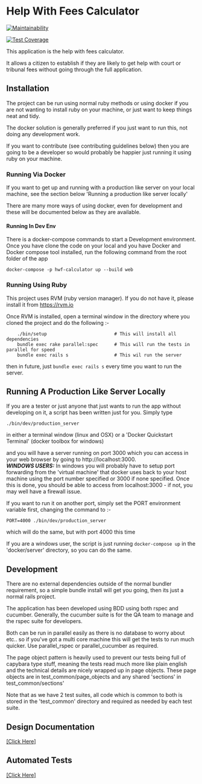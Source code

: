 # Help With Fees Calculator

[![Maintainability](https://api.codeclimate.com/v1/badges/77c694c93b7434aec737/maintainability)](https://codeclimate.com/github/ministryofjustice/hwf-calculator/maintainability)

[![Test Coverage](https://api.codeclimate.com/v1/badges/77c694c93b7434aec737/test_coverage)](https://codeclimate.com/github/ministryofjustice/hwf-calculator/test_coverage)

This application is the help with fees calculator.

It allows a citizen to establish if they are likely to get help with court or tribunal fees without going through the full application.

## Installation

The project can be run using normal ruby methods or using docker if you are not wanting to install ruby on your machine, or just want to keep things neat and tidy.

The docker solution is generally preferred if you just want to run this, not doing any development work.

If you want to contribute (see contributing guidelines below) then you are going to be a developer so would probably be happier just running it using ruby on your machine.

### Running Via Docker

If you want to get up and running with a production like server on your local machine, see the section below 'Running a production like server locally'

There are many more ways of using docker, even for development and these will be documented below as they are available.

#### Running In Dev Env

There is a docker-compose commands to start a Development environment. Once you have clone the code on your local and you have Docker and Docker compose tool installed, run the following command from the root folder of the app

```
docker-compose -p hwf-calculator up --build web
```

### Running Using Ruby

This project uses RVM (ruby version manager).  If you do not have it, please install it from https://rvm.io

Once RVM is installed, open a terminal window in the directory where you cloned the project and do the following :-

```
    ./bin/setup                         # This will install all dependencies
    bundle exec rake parallel:spec      # This will run the tests in parallel for speed
    bundle exec rails s                 # This wil run the server

```

then in future, just ```bundle exec rails s``` every time you want to run the server.

## Running A Production Like Server Locally

If you are a tester or just anyone that just wants to run the app without
developing on it, a script has been written just for you.  Simply type

```./bin/dev/production_server```

in either a terminal window (linux and OSX) or a 'Docker Quickstart Terminal' (docker toolbox for windows)

and you will have a server running on port 3000 which you can access in your web browser by going to http://localhost:3000.  
**_WINDOWS USERS:_**
In windows you will probably have to setup port forwarding from the 'virtual machine' that docker uses back to your host machine using the port number specified or 3000 if none specified.
Once this is done, you should be able to access from localhost:3000 - if not, you may well have a firewall issue.

If you want to run it on another port, simply set the PORT environment variable first, changing the command to :-

```PORT=4000 ./bin/dev/production_server```

which will do the same, but with port 4000 this time

If you are a windows user, the script is just running ```docker-compose up``` in the 'docker/server' directory, so you can do the same.

## Development

There are no external dependencies outside of the normal bundler requirement, so a simple bundle install will get you going, then its just a normal rails project.

The application has been developed using BDD using both rspec and cucumber.  Generally, the cucumber suite is for the QA team to manage and the rspec suite for developers.

Both can be run in parallel easily as there is no database to worry about etc..  so if you've got a multi core machine this will get the tests to run much quicker.  Use parallel_rspec or parallel_cucumber as required.

The page object pattern is heavily used to prevent our tests being full of capybara type stuff, meaning the tests read much more like plain english and the technical details are nicely wrapped up in page objects.  These page objects are in test_common/page_objects and any shared 'sections' in test_common/sections'

Note that as we have 2 test suites, all code which is common to both is stored in the 'test_common' directory and required as needed by each test suite.

## Design Documentation

[[Click Here]](design_documentation.md)

## Automated Tests

[[Click Here]](automated_tests.md)
